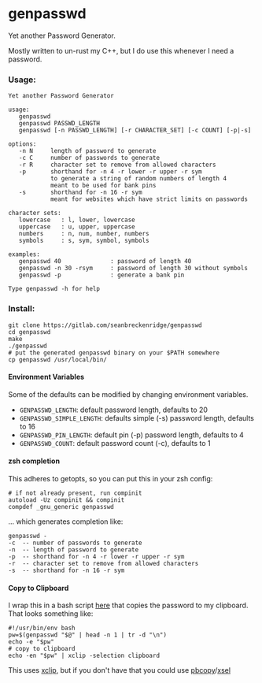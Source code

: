
# genpasswd

Yet another Password Generator.

Mostly written to un-rust my C++, but I do use this whenever I need a password.

### Usage:

```
Yet another Password Generator

usage:
   genpasswd
   genpasswd PASSWD_LENGTH
   genpasswd [-n PASSWD_LENGTH] [-r CHARACTER_SET] [-c COUNT] [-p|-s]

options:
   -n N     length of password to generate
   -c C     number of passwords to generate
   -r R     character set to remove from allowed characters
   -p       shorthand for -n 4 -r lower -r upper -r sym
            to generate a string of random numbers of length 4
            meant to be used for bank pins
   -s       shorthand for -n 16 -r sym
            meant for websites which have strict limits on passwords

character sets:
   lowercase   : l, lower, lowercase
   uppercase   : u, upper, uppercase
   numbers     : n, num, number, numbers
   symbols     : s, sym, symbol, symbols

examples:
   genpasswd 40              : password of length 40
   genpasswd -n 30 -rsym     : password of length 30 without symbols
   genpasswd -p              : generate a bank pin

Type genpasswd -h for help
```

### Install:

```
git clone https://gitlab.com/seanbreckenridge/genpasswd
cd genpasswd
make
./genpasswd
# put the generated genpasswd binary on your $PATH somewhere
cp genpasswd /usr/local/bin/
```

#### Environment Variables

Some of the defaults can be modified by changing environment variables.

* `GENPASSWD_LENGTH`: default password length, defaults to 20
* `GENPASSWD_SIMPLE_LENGTH`: defaults simple (-s) password length, defaults to 16
* `GENPASSWD_PIN_LENGTH`: default pin (-p) password length, defaults to 4
* `GENPASSWD_COUNT`: default password count (-c), defaults to 1

#### zsh completion

This adheres to getopts, so you can put this in your zsh config:

```
# if not already present, run compinit
autoload -Uz compinit && compinit
compdef _gnu_generic genpasswd
```

... which generates completion like:

```
genpasswd -
-c  -- number of passwords to generate
-n  -- length of password to generate
-p  -- shorthand for -n 4 -r lower -r upper -r sym
-r  -- character set to remove from allowed characters
-s  -- shorthand for -n 16 -r sym
```

#### Copy to Clipboard

I wrap this in a bash script [here](https://sean.fish/d/genpass?dark) that copies the password to my clipboard. That looks something like:


```
#!/usr/bin/env bash
pw=$(genpasswd "$@" | head -n 1 | tr -d "\n")
echo -e "$pw"
# copy to clipboard
echo -en "$pw" | xclip -selection clipboard
```

This uses [xclip](https://linux.die.net/man/1/xclip), but if you don't have that you could use [pbcopy](https://ss64.com/osx/pbcopy.html)/[xsel](https://linux.die.net/man/1/xsel)
